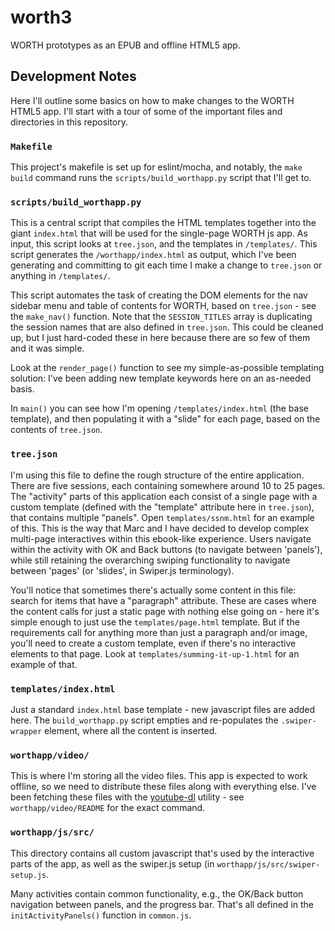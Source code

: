 # worth3
WORTH prototypes as an EPUB and offline HTML5 app.

## Development Notes
Here I'll outline some basics on how to make changes to the WORTH
HTML5 app. I'll start with a tour of some of the important files and
directories in this repository.

### `Makefile`
This project's makefile is set up for eslint/mocha, and notably, the
`make build` command runs the `scripts/build_worthapp.py` script that
I'll get to.

### `scripts/build_worthapp.py`
This is a central script that compiles the HTML templates together
into the giant `index.html` that will be used for the single-page
WORTH js app. As input, this script looks at `tree.json`, and the
templates in `/templates/`. This script generates the
`/worthapp/index.html` as output, which I've been generating and
committing to git each time I make a change to `tree.json` or anything
in `/templates/`.

This script automates the task of creating the DOM elements for the
nav sidebar menu and table of contents for WORTH, based on
`tree.json` - see the `make_nav()` function. Note that the
`SESSION_TITLES` array is duplicating the session names that are also
defined in `tree.json`. This could be cleaned up, but I just
hard-coded these in here because there are so few of them and it was
simple.

Look at the `render_page()` function to see my simple-as-possible
templating solution: I've been adding new template keywords here on an
as-needed basis.

In `main()` you can see how I'm opening `/templates/index.html` (the
base template), and then populating it with a "slide" for each page,
based on the contents of `tree.json`.

### `tree.json`
I'm using this file to define the rough structure of the entire
application. There are five sessions, each containing somewhere around
10 to 25 pages. The "activity" parts of this application each consist
of a single page with a custom template (defined with the "template"
attribute here in `tree.json`), that contains multiple "panels". Open
`templates/ssnm.html` for an example of this. This is the way that
Marc and I have decided to develop complex multi-page interactives
within this ebook-like experience. Users navigate within the activity
with OK and Back buttons (to navigate between 'panels'), while still
retaining the overarching swiping functionality to navigate between
'pages' (or 'slides', in Swiper.js terminology).

You'll notice that sometimes there's actually some content in this
file: search for items that have a "paragraph" attribute. These are
cases where the content calls for just a static page with nothing else
going on - here it's simple enough to just use the
`templates/page.html` template. But if the requirements call for
anything more than just a paragraph and/or image, you'll need to
create a custom template, even if there's no interactive elements to
that page. Look at `templates/summing-it-up-1.html` for an example of
that.

### `templates/index.html`
Just a standard `index.html` base template - new javascript files are
added here. The `build_worthapp.py` script empties and re-populates
the `.swiper-wrapper` element, where all the content is inserted.

### `worthapp/video/`
This is where I'm storing all the video files. This app is expected to
work offline, so we need to distribute these files along with
everything else. I've been fetching these files with
the [youtube-dl](https://rg3.github.io/youtube-dl/) utility - see `worthapp/video/README` for the
exact command.

### `worthapp/js/src/`
This directory contains all custom javascript that's used by the
interactive parts of the app, as well as the swiper.js setup (in
`worthapp/js/src/swiper-setup.js`.

Many activities contain common functionality, e.g., the OK/Back button
navigation between panels, and the progress bar. That's all defined in
the `initActivityPanels()` function in `common.js`.
